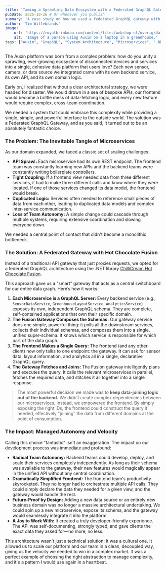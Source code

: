 ```yaml
---
title: 'Taming a Sprawling Data Ecosystem with a Federated GraphQL Gateway'
pubDate: 2025-10-26 # Or whenever you publish
summary: 'A case study on how we used a federated GraphQL gateway with ChilliCream Hot Chocolate Fusion to solve the API sprawl and complexity of the multi-tenant Auxin data platform.'
author: 'Tim Willebrands'
image:
    url: 'https://royalbrinkman.com/content/files/webshop-nl/overig/data%20management.jpg'
    alt: 'Image of a person using Auxin on a laptop in a greenhouse.'
tags: ["Auxin", "GraphQL", "System Architecture", "Microservices", ".NET", "ChilliCream", "IoT"]
---
```


The Auxin platform was born from a complex problem: how do you unify a sprawling, ever-growing ecosystem of disconnected devices and services into a single, cohesive data platform that users love? Each new sensor, camera, or data source we integrated came with its own backend service, its own API, and its own domain logic.

Early on, I realized that without a clear architectural strategy, we were headed for disaster. We would drown in a sea of bespoke APIs, our frontend would become a brittle mess of data-fetching logic, and every new feature would require complex, cross-team coordination.

We needed a system that could embrace this complexity while providing a single, simple, and powerful interface to the outside world. The solution was a Federated GraphQL Gateway, and as you said, it turned out to be an absolutely fantastic choice.

### The Problem: The Inevitable Tangle of Microservices

As our domain expanded, we faced a classic set of scaling challenges:

-   **API Sprawl:** Each microservice had its own REST endpoint. The frontend team was constantly learning new APIs and the backend teams were constantly writing boilerplate controllers.
-   **Tight Coupling:** If a frontend view needed data from three different services, it had to make three different calls and know where they were located. If one of those services changed its data model, the frontend would break.
-   **Duplicated Logic:** Services often needed to reference small pieces of data from each other, leading to duplicated data models and complex inter-service communication.
-   **Loss of Team Autonomy:** A simple change could cascade through multiple systems, requiring extensive coordination and slowing everyone down.

We needed a central point of contact that didn't become a monolithic bottleneck.

### The Solution: A Federated Gateway with Hot Chocolate Fusion

Instead of a traditional API gateway that just proxies requests, we opted for a federated GraphQL architecture using the .NET library [ChilliCream Hot Chocolate Fusion](https://chillicream.com/docs/fusion/v14).

This approach gave us a "smart" gateway that acts as a central switchboard for our entire data graph. Here’s how it works:

1.  **Each Microservice is a GraphQL Server:** Every backend service (e.g., `SensorDataService`, `GreenhouseLayoutService`, `AnalyticsService`) exposes its own, independent GraphQL schema. They are complete, self-contained applications that own their specific domain.
2.  **The Fusion Gateway Composes the Schemas:** Our gateway service does one simple, powerful thing: it polls all the downstream services, collects their individual schemas, and composes them into a single, unified super-schema. It knows which service is responsible for which part of the data graph.
3.  **The Frontend Makes a Single Query:** The frontend (and any other client) now only talks to one endpoint: the gateway. It can ask for sensor data, layout information, and analytics all in a single, declarative GraphQL query.
4.  **The Gateway Fetches and Joins:** The Fusion gateway intelligently plans and executes the query. It calls the relevant microservices in parallel, fetches the required data, and stitches it all together into a single response.

> The most powerful decision we made was to **keep data-joining logic out of the backend.** We didn't create complex dependencies between our microservices. Instead, we empowered the frontend. By simply exposing the right IDs, the frontend could construct the query it needed, effectively "joining" the data from different domains at the point of consumption.

### The Impact: Managed Autonomy and Velocity

Calling this choice "fantastic" isn't an exaggeration. The impact on our development process was immediate and profound:

-   **Radical Team Autonomy:** Backend teams could develop, deploy, and scale their services completely independently. As long as their schema was available to the gateway, their new features would magically appear in the unified API without any central coordination.
-   **Dramatically Simplified Frontend:** The frontend team's productivity skyrocketed. They no longer had to orchestrate multiple API calls. They could simply declare the data they needed for a given view, and the gateway would handle the rest.
-   **Future-Proof by Design:** Adding a new data source or an entirely new business domain was no longer a massive architectural undertaking. We could spin up a new microservice, expose its schema, and the gateway would seamlessly integrate it into the platform.
-   **A Joy to Work With:** It created a truly developer-friendly experience. The API was self-documenting, strongly typed, and gave clients the exact data they asked for—no more, no less.

This architecture wasn't just a technical solution; it was a cultural one. It allowed us to scale our platform and our team in a clean, decoupled way, giving us the velocity we needed to win in a complex market. It was a perfect example of choosing the right abstraction to manage complexity, and it's a pattern I would use again in a heartbeat.

